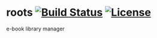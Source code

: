 roots [![Build Status](https://img.shields.io/travis/TomRegan/roots.svg?branch=master)](https://travis-ci.org/TomRegan/roots) [![License](http://img.shields.io/badge/License-Apache%202.0-brightgreen.svg)](http://www.apache.org/licenses/LICENSE-2.0.txt)
=====

e-book library manager

